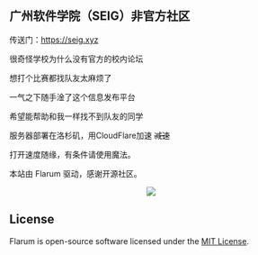 ## 广州软件学院（SEIG）非官方社区

传送门：https://seig.xyz

很奇怪学校为什么没有官方的校内论坛

想打个比赛都找队友太麻烦了

一气之下随手淦了这个信息发布平台

希望能帮助和我一样找不到队友的同学

服务器部署在洛杉矶，用CloudFlare加速 ~~减速~~

打开速度随缘，有条件请使用魔法。

本站由 Flarum 驱动，感谢开源社区。

<p align="center"><img src="https://flarum.org/assets/img/logo.png"></p>

## License

Flarum is open-source software licensed under the [MIT License](https://github.com/flarum/flarum/blob/master/LICENSE).

